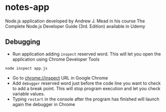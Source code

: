 # notes-app
Node.js application developed by Andrew J. Mead in his course The Complete Node.js Developer Guide (3rd. Edition) available in Udemy

## Debugging
* Run application adding `inspect` reserved word. This will let you open the application using Chrome Developer Tools
```sh
node inspect app.js
```
* Go to <chrome://inspect> URL in Google Chrome
* Add `debugger` reserved word just before the code line you want to check to add a break point. This will stop program execution and let you check variable values.
* Typing `restart` in the console after the program has finished will launch again the debugger in Chrome
